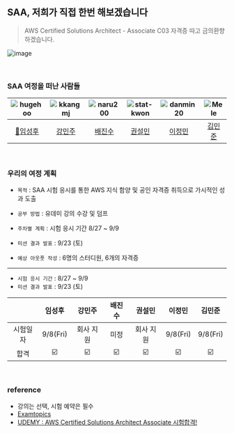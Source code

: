 ## SAA, 저희가 직접 한번 해보겠습니다
> AWS Certified Solutions Architect - Associate C03 자격증 따고 금의환향 하겠습니다.

![image](https://github.com/sipe-team/1-1-saa/assets/92839864/13e56346-b120-412a-ba19-ce64d579b652)

<br/>

### SAA 여정을 떠난 사람들

<div>

| ![hugehoo](https://avatars.githubusercontent.com/u/92839864?v=4) | ![kkangmj](https://avatars.githubusercontent.com/u/52561963?v=4) | ![naru200](https://avatars.githubusercontent.com/u/52230505?v=4) | ![stat-kwon](https://avatars.githubusercontent.com/u/83386688?v=4) | ![danmin20](https://avatars.githubusercontent.com/u/50590192?v=4) | ![Mele](https://avatars.githubusercontent.com/u/76844285?v=4) |
| :----------------------------------------------------------: | :----------------------------------------------------------: | :----------------------------------------------------------: | :----------------------------------------------------------: | :----------------------------------------------------------: | :----------------------------------------------------------: |
| [👑임성후](https://github.com/hugehoo) | [강민주](https://github.com/kkangmj) | [배진수](https://github.com/naru200) | [권설민](https://github.com/stat-kwon) | [이정민](https://github.com/danmin20) | [김민준](https://github.com/Me1e) |

</div>

<br/>

### 우리의 여정 계획

- `목적` : SAA 시험 응시를 통한 AWS 지식 함양 및 공인 자격증 취득으로 가시적인 성과 도출
- `공부 방법` : 유데미 강의 수강 및 덤프

- `주차별 계획` : 시험 응시 기간 8/27 ~ 9/9
- `미션 결과 발표` : 9/23 (토)
- `예상 아웃풋 작성` : 6명의 스터디원, 6개의 자격증

<hr/>

- `시험 응시 기간` : 8/27 ~ 9/9
- `미션 결과 발표` : 9/23 (토)


|      |   임성후    |  강민주  | 배진수 | 권설민 | 이정민 | 김민준 |
|:----:|:--------:|:-----:|:---:|:---------: |:---------: |:---------: |
| 시험일자 | 9/8(Fri) | 회사 지원 | 미정  | 회사 지원 | 9/8(Fri) | 9/8(Fri) |
|  합격  |    ☑️    | ☑️ | ☑️  | ☑️ | ☑️ | ☑️ |


<br/>

### reference
- 강의는 선택, 시험 예약은 필수
- [Examtopics](https://www.examtopics.com/exams/amazon/aws-certified-solutions-architect-associate-saa-c03/view/)
- [UDEMY : AWS Certified Solutions Architect Associate 시험합격!](https://www.udemy.com/course/best-aws-certified-solutions-architect-associate/)
